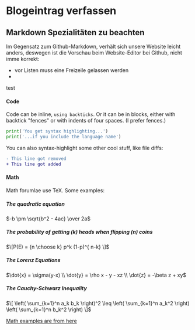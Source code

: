 # Blogeintrag verfassen


## Markdown Spezialitäten zu beachten
Im Gegensatz zum Github-Markdown, verhält sich unsere Website leicht anders, deswegen ist die Vorschau beim Website-Editor bei Github, nicht imme korrekt:
- vor Listen muss eine Freizeile gelassen werden
- 

test

#### Code

Code can be inline, `using backticks`. Or it can be in blocks, either with backtick "fences" or with indents of four spaces. (I prefer fences.)

```python
print('You get syntax highlighting...')
print('...if you include the language name')
```

You can also syntax-highlight some other cool stuff, like file diffs:
```diff
- This line got removed
+ This line got added
```

#### Math

Math forumlae use TeX. Some examples:

##### The quadratic equation
$-b \pm \sqrt{b^2 - 4ac} \over 2a$

##### The probability of getting (k) heads when flipping (n) coins
$\[P(E)   = {n \choose k} p^k (1-p)^{ n-k} \]$

##### The Lorenz Equations
$\dot{x} = \sigma(y-x) \\ \dot{y} = \rho x - y - xz \\ \dot{z} = -\beta z + xy$

##### The Cauchy-Schwarz Inequality
$\[ \left( \sum_{k=1}^n a_k b_k \right)^2 \leq \left( \sum_{k=1}^n a_k^2 \right) \left( \sum_{k=1}^n b_k^2 \right) \]$

[Math examples are from here](http://www.mathjax.org/demos/tex-samples/)